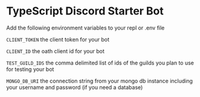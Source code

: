 # TypeScript Discord Starter Bot

Add the following environment variables to your repl or .env file

`CLIENT_TOKEN` the client token for your bot

`CLIENT_ID` the oath client id for your bot

`TEST_GUILD_IDS` the comma delimited list of ids of the guilds you plan to use for testing your bot

`MONGO_DB_URI` the connection string from your mongo db instance including your username and password (if you need a database)
